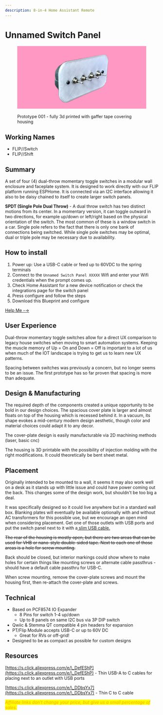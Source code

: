 ```yaml
---
description: 8-in-4 Home Assistant Remote
---
```


# Unnamed Switch Panel

<figure><img src="../../.gitbook/assets/Shift-Prototype1.jpg" alt=""><figcaption><p>Prototype 001 - fully 3d printed with gaffer tape covering housing</p></figcaption></figure>

## Working Names

* FLIP//Switch
* FLIP//Shift

## Summary

A set of four (4) dual-throw momentary toggle switches in a modular wall enclosure and faceplate system. It is designed to work directly with our FLIP platform running ESPHome.  It is connected via an I2C interface allowing it also to be daisy chained to itself to create larger switch panels.&#x20;

**SPDT (Single Pole Dual Throw)** - A dual throw switch has two distinct motions from its center. In a momentary version, it can toggle outward in two directions, for example up/down or left/right based on the physical orientation of the switch. The most common of these is a window switch in a car. Single pole refers to the fact that there is only one bank of connections being switched. While single pole switches may be optimal, dual or triple pole may be necessary due to availability.

## How to install

1. Power up: Use a USB-C cable or feed up to 60VDC to the spring terminals
2. Connect to the `Unnamed Switch Panel XXXXX` Wifi and enter your Wifi credentials when the prompt comes up.&#x20;
3. Check Home Assistant for a new device notification or check the integrations page for the switch panel
4. Press configure and follow the steps
5. Download this Blueprint and configure

[Help Me -→](installation.md)

## User Experience

Dual-throw momentary toggle switches allow for a direct UX comparison to legacy house switches when moving to smart automation systems. Keeping the muscle memory of Up = On and Down = Off is important to a lot of us when much of the IOT landscape is trying to get us to learn new UX patterns.&#x20;

Spacing between switches was previously a concern, but no longer seems to be an issue. The first prototype has so far proven that spacing is more than adequate.&#x20;

## Design & Manufacturing

The required depth of the components created a unique opportunity to be bold in our design choices. The spacious cover plate is larger and almost floats on top of the housing which is recessed behind it. In a vacuum, its shape evokes a mid-century modern design aesthetic, though color and material choices could adapt it to any decor.

The cover-plate design is easily manufacturable via 2D machining methods (laser, basic cnc)

The housing is 3D printable with the possibility of injection molding with the right modifications. It could theoretically be bent sheet metal.

## Placement

Originally intended to be mounted to a wall, it seems it may also work well on a desk as it stands up with little issue and could have power coming out the back. This changes some of the design work, but shouldn't be too big a deal.

It was specifically designed so it could live anywhere but in a standard wall box. Blanking plates will eventually be available optionally with and without AC transformers for this possible use, but we encourage an open mind when considering placement. Get one of those outlets with USB ports and put the switch panel next to it with a[ slim USB cable.](./#resources)&#x20;

~~The rear of the housing is mostly open, but there are two areas that can be used for VHB or nano-style double-sided tape. Next to each one of those areas is a hole for screw mounting.~~

Back should be closed, but interior markings could show where to make holes for certain things like mounting screws or alternate cable passthrus - should have a default cable passthru for USB-C.&#x20;

When screw mounting, remove the cover-plate screws and mount the housing first, then re-attach the cover-plate and screws.

## Technical

* Based on PCF8574 IO Expander
  * 8 Pins for switch 1-4 up/down
  * Up to 8 panels on same I2C bus via 3P DIP switch
* Qwiic & Stemma QT compatible 4 pin headers for expansion
* PT/Flip Module accepts USB-C or up to 60V DC
  * Great for RVs or off-grid!
* Designed to be as compact as possible for custom designs



## Resources

[https://s.click.aliexpress.com/e/\_DefEShP](https://s.click.aliexpress.com/e/\_DefEShP) - Thin USB-A to C cables for placing next to an outlet with USB ports

[https://s.click.aliexpress.com/e/\_DDbsYx7](https://s.click.aliexpress.com/e/\_DDbsYx7) - Thin C to C cable



_<mark style="color:orange;">Affiliate links don't change your price, but give us a small percentage of sales.</mark>_
